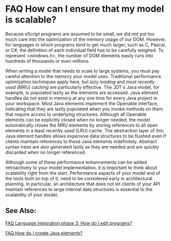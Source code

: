 

FAQ How can I ensure that my model is scalable?
===============================================

  

  

  
Because eScript programs are assumed to be small, we did not put too much care into the optimization of the memory usage of our DOM. However, for languages in which programs tend to get much larger, such as C, Pascal, or C#, the definition of each individual field has to be carefully weighed. To represent <windows.h>, the number of DOM elements easily runs into hundreds of thousands or even millions.

  
When writing a model that needs to scale to large systems, you must pay careful attention to the memory your model uses. Traditional performance optimization techniques apply here, but _lazy loading_ and _most recently used (MRU) caching_ are particularly effective. The JDT's Java model, for example, is populated lazily as the elements are accessed. Java element handles do not exist in memory at any one time for every Java project in your workspace. Most Java elements implement the Openable interface, indicating that they are lazily populated when you invoke methods on them that require access to underlying structures. Although all Openable elements can be explicitly closed when no longer needed, the model automatically closes the MRU elements by storing references to all open elements in a least recently used (LRU) cache. The abstraction layer of thin Java element handles allows expensive data structures to be flushed even if clients maintain references to those Java elements indefinitely. Abstract syntax trees are also generated lazily as they are needed and are quickly discarded when no longer referenced.

  
Although some of these performance enhancements can be added retroactively to your model implementation, it is important to think about scalability right from the start. Performance aspects of your model and of the tools built on top of it, need to be considered early in architectural planning. In particular, an architecture that does not let clients of your API maintain references to large internal data structures is essential to the scalability of your model.

  

See Also:
---------

[FAQ Language integration phase 3: How do I edit programs?](./FAQ_Language_integration_phase_3:_How_do_I_edit_programs.md "FAQ Language integration phase 3: How do I edit programs?")

[FAQ How do I create Java elements?](./FAQ_How_do_I_create_Java_elements.md "FAQ How do I create Java elements?")

